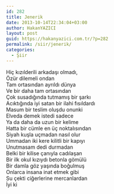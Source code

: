 ```yaml
---
id: 282
title: Jenerik
date: 2013-10-14T22:34:04+03:00
author: HakanYAZICI
layout: post
guid: https://hakanyazici.com.tr/?p=282
permalink: /siir/jenerik/
categories:
  - Şiir
---
```

Hiç kızılderili arkadaşı olmadı,  
Özür dilemeli ondan  
Tam ortasından ayrıldı dünya  
Ve bir daha tam ortasından  
Çok susadığında tutmamış bir şarkı  
Acıktığında iyi satan bir ilahi fısıldardı  
Masum bir teslim oluşdu onunki  
Elveda demek istedi sadece  
Ya da daha da uzun bir kelime  
Hatta bir cümle en üç noktalısından  
Siyah kuşla uçmadan nasıl olur  
Ummadan iki kere kilitli bir kapıyı  
Unutmasam dedi durmadan  
Belki bir kilise çanıyla cadılaşan  
Bir ilk okul kızıydı betonla gömülü  
Bir damla göz yaşında boğulmuş  
Onlarca insana inat etmek gibi  
Su çekti ciğerlerine mercanlardan  
İyi ki